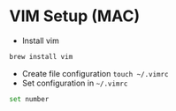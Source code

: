 # VIM Setup (MAC)

- Install vim
```bash
brew install vim
```

- Create file configuration `touch ~/.vimrc`
- Set configuration in `~/.vimrc`
```bash
set number
```
